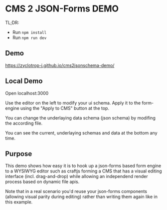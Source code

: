 # CMS 2 JSON-Forms DEMO

TL;DR:
- Run `npm install`
- Run `npm run dev`

## Demo

https://zyclotrop-j.github.io/cms2jsonschema-demo/

## Local Demo

Open localhost:3000

Use the editor on the left to modify your ui schema. Apply it to the form-engine using the "Apply to CMS" button at the top.

You can change the underlaying data schema (json schema) by modifing the according file.

You can see the current, underlaying schemas and data at the bottom any time.

## Purpose

This demo shows how easy it is to hook up a json-forms based form engine to a WYSIWYG editor such as craftjs forming a CMS that has a visual editing interface (incl. drag-and-drop) while allowing an independend render process based on dynamic file apis.

Note that in a real scenario you'd reuse your json-forms components (allowing visual parity during editing) rather than writing them again like in this example.

